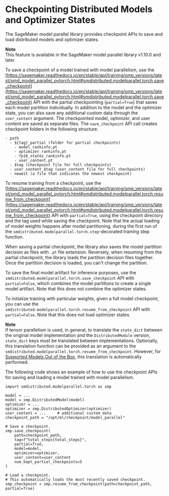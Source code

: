 # Checkpointing Distributed Models and Optimizer States<a name="model-parallel-extended-features-pytorch-checkpoint"></a>

The SageMaker model parallel library provides checkpoint APIs to save and load distributed models and optimizer states\.

**Note**  
This feature is available in the SageMaker model parallel library v1\.10\.0 and later\.

To save a checkpoint of a model trained with model parallelism, use the [https://sagemaker.readthedocs.io/en/stable/api/training/smp_versions/latest/smd_model_parallel_pytorch.html#smdistributed.modelparallel.torch.save_checkpoint](https://sagemaker.readthedocs.io/en/stable/api/training/smp_versions/latest/smd_model_parallel_pytorch.html#smdistributed.modelparallel.torch.save_checkpoint) API with the partial checkpointing \(`partial=True`\) that saves each model partition individually\. In addition to the model and the optimizer state, you can also save any additional custom data through the `user_content` argument\. The checkpointed model, optimizer, and user content are saved as separate files\. The `save_checkpoint` API call creates checkpoint folders in the following structure\. 

```
- path  
  - ${tag}_partial (folder for partial checkpoints)      
    - model_rankinfo.pt      
    - optimizer_rankinfo.pt
    - fp16_states_rankinfo.pt      
    - user_content.pt  
  - $tag (checkpoint file for full checkpoints)
  - user_content_$tag (user_content file for full checkpoints) 
  - newest (a file that indicates the newest checkpoint)
```

To resume training from a checkpoint, use the [https://sagemaker.readthedocs.io/en/stable/api/training/smp_versions/latest/smd_model_parallel_pytorch.html#smdistributed.modelparallel.torch.resume_from_checkpoint](https://sagemaker.readthedocs.io/en/stable/api/training/smp_versions/latest/smd_model_parallel_pytorch.html#smdistributed.modelparallel.torch.resume_from_checkpoint) API with `partial=True`, using the checkpoint directory and the tag used while saving the checkpoint\. Note that the actual loading of model weights happens after model partitioning, during the first run of the `smdistributed.modelparallel.torch.step`\-decorated training step function\.

When saving a partial checkpoint, the library also saves the model partition decision as files with `.pt` file extension\. Reversely, when resuming from the partial checkpoint, the library loads the partition decision files together\. Once the partition decision is loaded, you can't change the partition\.

To save the final model artifact for inference purposes, use the `smdistributed.modelparallel.torch.save_checkpoint` API with `partial=False`, which combines the model partitions to create a single model artifact\. Note that this does not combine the optimizer states\.

To initialize training with particular weights, given a full model checkpoint, you can use the `smdistributed.modelparallel.torch.resume_from_checkpoint` API with `partial=False`\. Note that this does not load optimizer states\.

**Note**  
If tensor parallelism is used, in general, to translate the `state_dict` between the original model implementation and the `DistributedModule` version, `state_dict` keys must be translated between implementations\. Optionally, this translation function can be provided as an argument to the `smdistributed.modelparallel.torch.resume_from_checkpoint`\. However, for [Supported Models Out of the Box](model-parallel-extended-features-pytorch-hugging-face.md#model-parallel-extended-features-pytorch-hugging-face-out-of-the-box), this translation is automatically performed\.

The following code shows an example of how to use the checkpoint APIs for saving and loading a model trained with model parallelism\.

```
import smdistributed.modelparallel.torch as smp

model = ...
model = smp.DistributedModel(model)
optimizer = ...
optimizer = smp.DistributedOptimizer(optimizer)
user_content = ...     # additional custom data
checkpoint_path = "/opt/ml/checkpoint/model_parallel"

# Save a checkpoint.
smp.save_checkpoint(
    path=checkpoint_path,
    tag=f"total_steps{total_steps}", 
    partial=True, 
    model=model, 
    optimizer=optimizer, 
    user_content=user_content
    num_kept_partial_checkpoints=5
)

# Load a checkpoint. 
# This automatically loads the most recently saved checkpoint.
smp_checkpoint = smp.resume_from_checkpoint(path=checkpoint_path, partial=True)
```